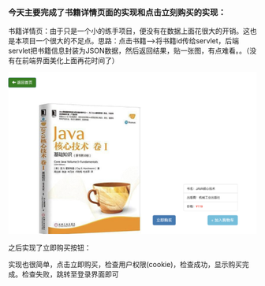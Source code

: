 ### 今天主要完成了书籍详情页面的实现和点击立刻购买的实现：

书籍详情页：由于只是一个小的练手项目，便没有在数据上面花很大的开销。这也是本项目一个很大的不足点。思路：点击书籍-->将书籍id传给servlet，后端servlet把书籍信息封装为JSON数据，然后返回结果，贴一张图，有点难看。。（没有在前端界面美化上面再花时间了）

![](截屏2020-03-23下午12.35.42.png)

之后实现了立即购买按钮：

实现也很简单，点击立即购买，检查用户权限(cookie)，检查成功，显示购买完成。检查失败，跳转至登录界面即可